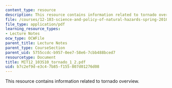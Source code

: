 ```yaml
---
content_type: resource
description: This resource contains information related to tornado overview.
file: /courses/12-103-science-and-policy-of-natural-hazards-spring-2010/b7c2ef9de3c47b85f155807d01276d08_MIT12_103S10_tornado_1_2.pdf
file_type: application/pdf
learning_resource_types:
- Lecture Notes
ocw_type: OCWFile
parent_title: Lecture Notes
parent_type: CourseSection
parent_uid: 5755ccdc-b957-0ee7-58e6-7cbb488bced7
resourcetype: Document
title: MIT12_103S10_tornado_1_2.pdf
uid: b7c2ef9d-e3c4-7b85-f155-807d01276d08
---
```

This resource contains information related to tornado overview.

